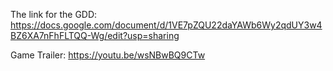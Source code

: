 The link for the GDD:
https://docs.google.com/document/d/1VE7pZQU22daYAWb6Wy2qdUY3w4BZ6XA7nFhFLTQQ-Wg/edit?usp=sharing

Game Trailer:
https://youtu.be/wsNBwBQ9CTw
